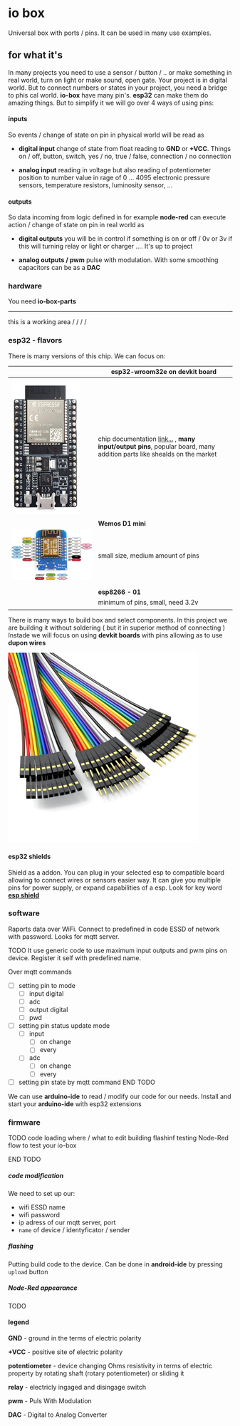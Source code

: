 # io box

Universal box with ports / pins. It can be used in many use examples.

## for what it's

In many projects you need to use a sensor / button / ..  or make something in real world, turn on light or make sound, open gate. Your project is in digital world. But to connect numbers or states in your project, you need a bridge to phis cal world. **io-box** have many pin's. **esp32** can make them do amazing things. But to simplify it we will go over 4 ways of using pins:

#### inputs

So events / change of state on pin in physical world will be read as

- **digital input**
    change of state from float reading to **GND** or **+VCC**.
    Things on / off, button, switch, yes / no, true / false, connection / no connection

- **analog input**
    reading in voltage but also reading of potentiometer position to number value in rage of 0 ... 4095
    electronic pressure sensors, temperature resistors, luminosity sensor, ...

#### outputs

So data incoming from logic defined in for example **node-red** can execute action / change of state on pin in real world as

- **digital outputs**
    you will be in control if something is on or off / 0v or 3v 
    if this will turning relay or light or charger .... It's up to project

- **analog outputs / pwm**
    pulse with modulation. With some smoothing capacitors can be as a **DAC** 

### hardware

You need **io-box-parts**







---



this is a working area \/    \/      \/      \/







### esp32 - flavors

There is many versions of this chip. We can focus on:

|                                                                            | esp32-wroom32e on devkit board                                                                                                                                                      |
| -------------------------------------------------------------------------- | ----------------------------------------------------------------------------------------------------------------------------------------------------------------------------------- |
| <img title="" src="./assets/ESP32-DevKitC-32E_SPL.jpg" alt="" width="153"> | chip documentation [link...](./xdocs/esp32-wroom-32e_esp32-wroom-32ue_datasheet_en.pdf) , **many input/output pins**, popular board, many addition parts like shealds on the market |
|                                                                            |                                                                                                                                                                                     |
|                                                                            | **Wemos D1 mini**                                                                                                                                                                   |
| ![](./assets/espWeMos_pinout.jpg)                                          | small size, medium amount of pins                                                                                                                                                   |
|                                                                            |                                                                                                                                                                                     |
|                                                                            |                                                                                                                                                                                     |
|                                                                            | **esp8266 - 01**                                                                                                                                                                    |
|                                                                            | minimum of pins, small, need 3.2v                                                                                                                                                   |
|                                                                            |                                                                                                                                                                                     |

There is many ways to build box and select components. In this project we are building it without soldering ( but it in superior method of connecting ) Instade we will focus on using **devkit boards** with pins allowing as to use **dupon wires**

<img title="" src="./assets/dupon_wires.jpg" alt="" width="426">

#### esp32 shields

Shield as a addon. You can plug in your selected esp to compatible board allowing to connect wires or sensors easier way. It can give you multiple pins for power supply, or expand capabilities of a esp. Look for key word **[esp shield](https://www.google.com/search?q=eps32+sheald)**

### software

Raports data over WiFi.
Connect to predefined in code ESSD of network with password.
Looks for mqtt server.

TODO
It use generic code to use maximum input outputs and pwm pins on device. 
Register it self with predefined name.

Over mqtt commands

- [ ] setting pin to mode
  - [ ] input digital
  - [ ] adc
  - [ ] output digital
  - [ ] pwd
- [ ] setting pin status update mode
  - [ ] input
    - [ ] on change
    - [ ] every
  - [ ] adc
    - [ ] on change
    - [ ] every
- [ ] setting pin state by mqtt command
  END TODO

We can use **arduino-ide** to read / modify our code for our needs.
Install and start your **arduino-ide** with esp32 extensions

### firmware

TODO
code loading
where / what to edit
building
flashinf
testing
Node-Red flow to test your io-box

END TODO

##### code modification

We need to set up our:

- wifi ESSD name
- wifi password
- ip adress of our mqtt server, port
- `name` of device / identyficator / sender

##### flashing

Putting build code to the device. Can be done in **android-ide** by pressing `upload` button 

##### Node-Red appearance

TODO

#### legend

**GND** - ground in the terms of electric polarity

**+VCC** - positive site of electric polarity

**potentiometer** - device changing Ohms resistivity in terms of electric property by rotating shaft (rotary potentiometer) or sliding it 

**relay** - electricly ingaged and disingage switch

**pwm** - Puls With Modulation

**DAC** - Digital to Analog Converter
